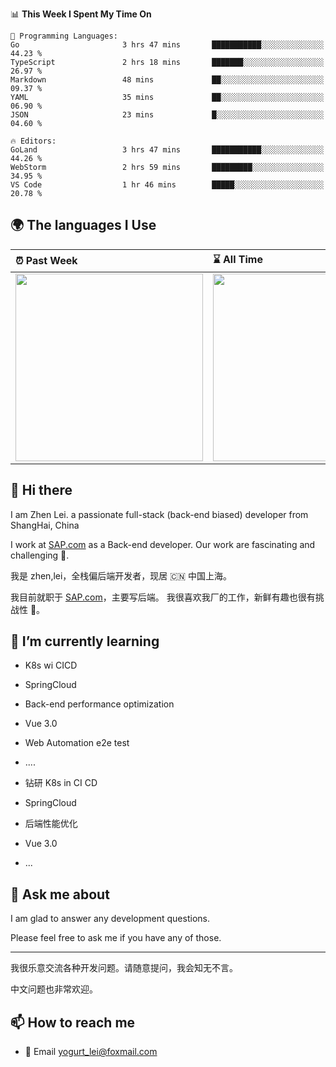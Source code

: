 <!--START_SECTION:waka-->
📊 **This Week I Spent My Time On** 

```text
💬 Programming Languages: 
Go                       3 hrs 47 mins       ███████████░░░░░░░░░░░░░░   44.23 % 
TypeScript               2 hrs 18 mins       ███████░░░░░░░░░░░░░░░░░░   26.97 % 
Markdown                 48 mins             ██░░░░░░░░░░░░░░░░░░░░░░░   09.37 % 
YAML                     35 mins             ██░░░░░░░░░░░░░░░░░░░░░░░   06.90 % 
JSON                     23 mins             █░░░░░░░░░░░░░░░░░░░░░░░░   04.60 % 

🔥 Editors: 
GoLand                   3 hrs 47 mins       ███████████░░░░░░░░░░░░░░   44.26 % 
WebStorm                 2 hrs 59 mins       █████████░░░░░░░░░░░░░░░░   34.95 % 
VS Code                  1 hr 46 mins        █████░░░░░░░░░░░░░░░░░░░░   20.78 % 
```


<!--END_SECTION:waka-->


## 🌍 The languages I Use

| ⏰ Past Week                                                                                                                                                  | ⌛️ All Time                                                                                                                                                  |
| :------------------------------------------------------------------------------------------------------------------------------------------------------------ | :------------------------------------------------------------------------------------------------------------------------------------------------------------ |
| <a href="https://wakatime.com/@9a64fd4e-85ff-48a6-a0c1-e09ecd80bab9"> <img src="https://wakatime.com/share/@9a64fd4e-85ff-48a6-a0c1-e09ecd80bab9/5f97c4a7-f918-43db-bace-c48898f1cd61.svg" height="300px"></a> | <a href="https://wakatime.com/@9a64fd4e-85ff-48a6-a0c1-e09ecd80bab9"><img src="https://wakatime.com/share/@9a64fd4e-85ff-48a6-a0c1-e09ecd80bab9/455e730b-0452-4b83-9bc2-fb46e42553a7.svg" height="300px"></a> |

## 👋 Hi there

I am Zhen Lei. a passionate full-stack (back-end biased) developer from ShangHai, China

I work at [SAP.com](https://www.sap.com) as a Back-end developer.
Our work are fascinating and challenging 💪.

我是 zhen,lei，全栈偏后端开发者，现居 🇨🇳 中国上海。

我目前就职于 [SAP.com](https://www.sap.cn)，主要写后端。
我很喜欢我厂的工作，新鲜有趣也很有挑战性 💪。

## 🌱 I’m currently learning

- K8s wi CICD
- SpringCloud
- Back-end performance optimization
- Vue 3.0
- Web Automation e2e test
- ....

- 钻研 K8s in CI CD
- SpringCloud
- 后端性能优化
- Vue 3.0
- ...

## 💬 Ask me about

I am glad to answer any development questions.

Please feel free to ask me if you have any of those.

---

我很乐意交流各种开发问题。请随意提问，我会知无不言。

中文问题也非常欢迎。

## 📫 How to reach me

- 📧 Email [yogurt_lei@foxmail.com](mailto:yogurt_lei@foxmail.com)
